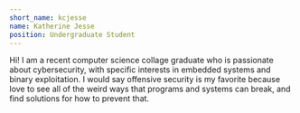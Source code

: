 ```yaml
---
short_name: kcjesse
name: Katherine Jesse
position: Undergraduate Student
---
```


Hi! I am a recent computer science collage graduate who is passionate about cybersecurity, with specific interests in embedded systems and binary exploitation. I would say offensive security is my favorite because love to see all of the weird ways that programs and systems can break, and find solutions for how to prevent that.